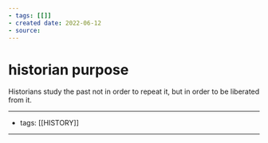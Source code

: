 ```yaml
---
- tags: [[]]
- created date: 2022-06-12
- source: 
---
```


# historian purpose

Historians study the past not in order to repeat it, but in order to be liberated from it.

---
- tags: [[HISTORY]]
---